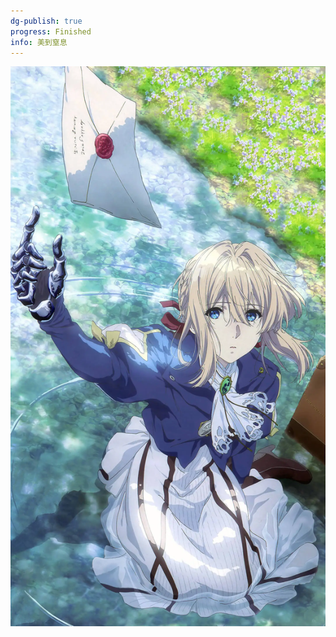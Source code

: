 ```yaml
---
dg-publish: true
progress: Finished
info: 美到窒息
---
```


![src=http___c-ssl.duitang.com_uploads_item_201804_12_20180412040640_PdKCr.jpeg&refer=http___c-ssl.duitang.webp](../source/img/src=http___c-ssl.duitang.com_uploads_item_201804_12_20180412040640_PdKCr.jpeg&refer=http___c-ssl.duitang.webp)
